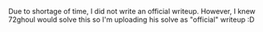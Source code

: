 Due to shortage of time, I did not write an official writeup. However, I knew 72ghoul would solve this so I'm uploading his solve as "official" writeup :D